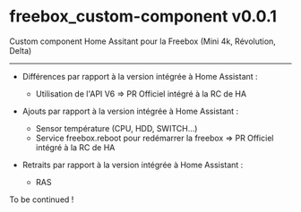 # freebox_custom-component v0.0.1

Custom component Home Assitant pour la Freebox (Mini 4k, Révolution, Delta)

---

- Différences par rapport à la version intégrée à Home Assistant :
  - Utilisation de l'API V6 => PR Officiel intégré à la RC de HA
- Ajouts par rapport à la version intégrée à Home Assistant : 
  - Sensor température (CPU, HDD, SWITCH...)
  - Service freebox.reboot pour redémarrer la freebox => PR Officiel intégré à la RC de HA

- Retraits par rapport à la version intégrée à Home Assistant : 
  - RAS


To be continued !
